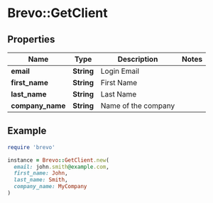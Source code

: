 # Brevo::GetClient

## Properties

| Name | Type | Description | Notes |
| ---- | ---- | ----------- | ----- |
| **email** | **String** | Login Email |  |
| **first_name** | **String** | First Name |  |
| **last_name** | **String** | Last Name |  |
| **company_name** | **String** | Name of the company |  |

## Example

```ruby
require 'brevo'

instance = Brevo::GetClient.new(
  email: john.smith@example.com,
  first_name: John,
  last_name: Smith,
  company_name: MyCompany
)
```

